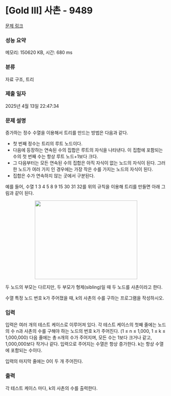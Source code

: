 # [Gold III] 사촌 - 9489 

[문제 링크](https://www.acmicpc.net/problem/9489) 

### 성능 요약

메모리: 150620 KB, 시간: 680 ms

### 분류

자료 구조, 트리

### 제출 일자

2025년 4월 13일 22:47:34

### 문제 설명

<p>증가하는 정수 수열을 이용해서 트리를 만드는 방법은 다음과 같다.</p>

<ul>
	<li>첫 번째 정수는 트리의 루트 노드이다.</li>
	<li>다음에 등장하는 연속된 수의 집합은 루트의 자식을 나타낸다. 이 집합에 포함되는 수의 첫 번째 수는 항상 루트 노드+1보다 크다.</li>
	<li>그 다음부터는 모든 연속된 수의 집합은 아직 자식이 없는 노드의 자식이 된다. 그러한 노드가 여러 가지 인 경우에는 가장 작은 수를 가지는 노드의 자식이 된다.</li>
	<li>집합은 수가 연속하지 않는 곳에서 구분된다.</li>
</ul>

<p>예를 들어, 수열 1 3 4 5 8 9 15 30 31 32를 위의 규칙을 이용해 트리를 만들면 아래 그림과 같이 된다.</p>

<p style="text-align: center;"><img alt="" src="https://www.acmicpc.net/upload/images/cc.png" style="height:245px; width:320px"></p>

<p>두 노드의 부모는 다르지만, 두 부모가 형제(sibling)일 때 두 노드를 사촌이라고 한다.</p>

<p>수열 특정 노드 번호 k가 주어졌을 때, k의 사촌의 수를 구하는 프로그램을 작성하시오.</p>

### 입력 

 <p>입력은 여러 개의 테스트 케이스로 이루어져 있다. 각 테스트 케이스의 첫째 줄에는 노드의 수 n과 사촌의 수를 구해야 하는 노드의 번호 k가 주어진다. (1 ≤ n ≤ 1,000, 1 ≤ k ≤ 1,000,000) 다음 줄에는 총 n개의 수가 주어지며, 모든 수는 1보다 크거나 같고, 1,000,000보다 작거나 같다. 입력으로 주어지는 수열은 항상 증가한다. k는 항상 수열에 포함되는 수이다.</p>

<p>입력의 마지막 줄에는 0이 두 개 주어진다.</p>

### 출력 

 <p>각 테스트 케이스 마다, k의 사촌의 수를 출력한다.</p>

